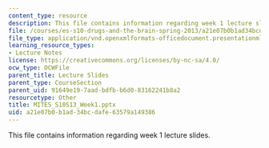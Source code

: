 ```yaml
---
content_type: resource
description: This file contains information regarding week 1 lecture slides.
file: /courses/es-s10-drugs-and-the-brain-spring-2013/a21e07b0b1ad34bcdafe63579a149386_MITES_S10S13_Week1.pptx
file_type: application/vnd.openxmlformats-officedocument.presentationml.presentation
learning_resource_types:
- Lecture Notes
license: https://creativecommons.org/licenses/by-nc-sa/4.0/
ocw_type: OCWFile
parent_title: Lecture Slides
parent_type: CourseSection
parent_uid: 91649e19-7aad-bdfb-b6d0-83162241b8a2
resourcetype: Other
title: MITES_S10S13_Week1.pptx
uid: a21e07b0-b1ad-34bc-dafe-63579a149386
---
```

This file contains information regarding week 1 lecture slides.